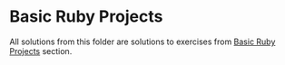 # Basic Ruby Projects
All solutions from this folder are solutions to exercises from [Basic Ruby Projects](https://www.theodinproject.com/paths/full-stack-ruby-on-rails/courses/ruby#basic-ruby-projects) section.